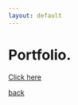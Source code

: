 ```yaml
---
layout: default
---
```


# Portfolio.

[Click here](https://docs.google.com/document/d/1YF9PTGK86-74fpiLj5CVfkc5JY6puLAiEc9V9ItvKjQ/edit?usp=sharing)

[back](./../)